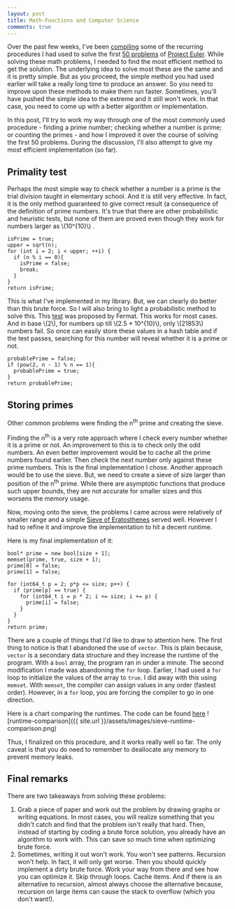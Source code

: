 ```yaml
---
layout: post
title: Math-Functions and Computer Science
comments: true
---
```


Over the past few weeks, I've been [compiling](https://github.com/AparaV/math-functions) some of the recurring procedures I had used to solve the first [50 problems](https://github.com/AparaV/project-euler) of [Project Euler](https://projecteuler.net/).
While solving these math problems, I needed to find the most efficient method to get the solution.
The underlying idea to solve most these are the same and it is pretty simple.
But as you proceed, the simple method you had used earlier will take a really long time to produce an answer.
So you need to improve upon these methods to make them run faster.
Sometimes, you'll have pushed the simple idea to the extreme and it still won't work.
In that case, you need to come up with a better algorithm or implementation.

In this post, I'll try to work my way through one of the most commonly used procedure - finding a prime number; checking whether a number is prime; or counting the primes - and how I improved it over the course of solving the first 50 problems.
During the discussion, I'll also attempt to give my most efficient implementation (so far).

## Primality test
Perhaps the most simple way to check whether a number is a prime is the trial division taught in elementary school.
And it is still very effective. In fact, it is the only method guaranteed to give correct result (a consequence of the definition of prime numbers.
It's true that there are other probabilistic and heuristic tests, but none of them are proved even though they work for numbers larger as \\(10^{10}\\) .

```
isPrime = true;
upper = sqrt(n);
for (int i = 2; i < upper; ++i) {
  if (n % i == 0){
    isPrime = false;
    break;
  }
}
return isPrime;
```

This is what I've implemented in my library. But, we can clearly do better than this brute force.
So I will also bring to light a probabilistic method to solve this. This [test](https://en.wikipedia.org/wiki/Fermat_primality_test) was proposed by Fermat.
This works for most cases. And in base \\(2\\), for numbers up till \\(2.5 * 10^{10}\\), only \\(21853\\) numbers fail.
So once can easily store these values in a hash table and if the test passes, searching for this number will reveal whether it is a prime or not.

```
probablePrime = false;
if (pow(2, n - 1) % n == 1){
  probablePrime = true;
}
return probablePrime;
```

## Storing primes
Other common problems were finding the n<sup>th</sup> prime and creating the sieve.

Finding the n<sup>th</sup> is a very rote approach where I check  every number whether it is a prime or not.
An improvement to this is to check only the odd numbers. An even better improvement would be to cache all the prime numbers found earlier.
Then check the next number only against these prime numbers. This is the final implementation I chose.
Another approach would be to use the sieve. But, we need to create a sieve of size larger than position of the n<sup>th</sup> prime.
While there are asymptotic functions that produce such upper bounds, they are not accurate for smaller sizes and this worsens the memory usage.

Now, moving onto the sieve, the problems I came across were relatively of smaller range and a simple [Sieve of Eratosthenes](https://en.wikipedia.org/wiki/Sieve_of_Eratosthenes) served well.
However I had to refine it and improve the implementation to hit a decent runtime.

Here is my final implementation of it:
```
bool* prime = new bool[size + 1];
memset(prime, true, size + 1);
prime[0] = false;
prime[1] = false;

for (int64_t p = 2; p*p <= size; p++) {
  if (prime[p] == true) {
    for (int64_t i = p * 2; i <= size; i += p) {
      prime[i] = false;
    }
  }
}
return prime;
```

There are a couple of things that I'd like to draw to attention here.
The first thing to notice is that I abandoned the use of `vector`.
This is plain because, `vector` is a secondary data structure and they increase the runtime of the program.
With a `bool` array, the program ran in under a minute.
The second modification I made was abandoning the `for` loop.
Earlier, I had used a `for` loop to initialize the values of the array to `true`.
I did away with this using `memset`. With `memset`, the compiler can assign values in any order (fastest order).
However, in a `for` loop, you are forcing the compiler to go in one direction.

Here is a chart comparing the runtimes. The code can be found [here](https://gist.github.com/AparaV/9cff8ec826fc5465f44bfb5825f5a826)
![runtime-comparison]({{ site.url }}/assets/images/sieve-runtime-comparison.png)

Thus, I finalized on this procedure, and it works really well so far.
The only caveat is that you do need to remember to deallocate any memory to prevent memory leaks.

## Final remarks
There are two takeaways from solving these problems:

1. Grab a piece of paper and work out the problem by drawing graphs or writing equations. In most cases, you will realize something that you didn't catch and find that the problem isn't really that hard. Then, instead of starting by coding a brute force solution, you already have an algorithm to work with. This can save so much time when optimizing brute force.
2. Sometimes, writing it out won't work. You won't see patterns. Recursion won't help. In fact, it will only get worse. Then you should quickly implement a dirty brute force. Work your way from there and see how you can optimize it. Skip through loops. Cache items. And if there is an alternative to recursion, almost always choose the alternative because, recursion on large items can cause the stack to overflow (which you don't want!).
